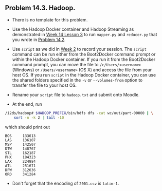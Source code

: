 ## Problem 14.3. Hadoop.

- There is no template for this problem.
- Use the Hadoop Docker container and Hadoop Streaming as demonstrated in
  [Week 14 Lesson 3](http://nbviewer.ipython.org/github/INFO490/spring2015/blob/master/week14/intro2dh.ipynb)
  to run `mapper.py` and `reducer.py` that you wrote in
  [Problem 14.2](https://github.com/INFO490/spring2015/blob/master/week14/p3.md).

- Use `script` as we did in
  [Week 2](https://github.com/INFO490/spring2015/blob/master/week02/script.md)
  to record your session.
  The `script` command can be run either from the Boot2Docker command prompt
  or within the Hadoop Docker container.
  If you run it from the Boot2Docker command prompt, you can move
  the file to `/c/Users/<username>` (Windows) or `/Users/<username>` (OS X)
  and access the file from your host OS.
  If you run `script` in the Hadoop Docker container,
  you can use the shared folders specified in the `-v` or `--volumes-from`
  option to transfer the file to your host OS.
- Rename your `script` file to `hadoop.txt` and submit onto Moodle.
- At the end, run

```bash
/i2ds/hadoop# $HADOOP_PREFIX/bin/hdfs dfs -cat wc/out/part-00000 | \
    sort -n -k 2 | tail -10
```

which should print out

```text
BOS     133013
LAS     136107
MSP     142507
DTW     148767
STL     162187
PHX     184323
LAX     224984
ATL     251671
DFW     312036
ORD     341284
```

- Don't forget that the encoding of `2001.csv` is `latin-1`.
